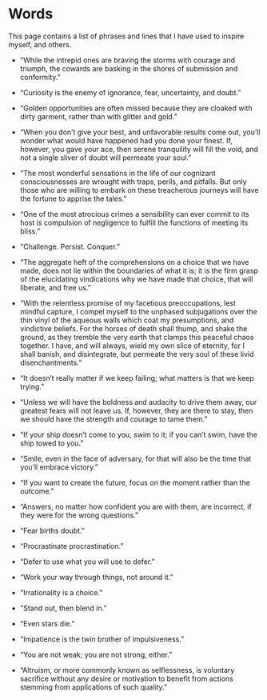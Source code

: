 Words
=====

This page contains a list of phrases and lines that I have used to
inspire myself, and others.


* “While the intrepid ones are braving the storms with courage and
  triumph, the cowards are basking in the shores of submission and
  conformity.”<br>


* “Curiosity is the enemy of ignorance, fear, uncertainty, and doubt.”<br>


* “Golden opportunities are often missed because they are cloaked with
  dirty garment, rather than with glitter and gold.”<br>


* “When you don’t give your best, and unfavorable results come out,
  you’ll wonder what would have happened had you done your finest. If,
  however, you gave your ace, then serene tranquility will fill the
  void, and not a single sliver of doubt will permeate your soul.”<br>


* “The most wonderful sensations in the life of our cognizant
  consciousnesses are wrought with traps, perils, and pitfalls. But
  only those who are willing to embark on these treacherous journeys
  will have the fortune to apprise the tales.”<br>


* “One of the most atrocious crimes a sensibility can ever commit to
  its host is compulsion of negligence to fulfill the functions of
  meeting its bliss.”<br>


* “Challenge. Persist. Conquer.”<br>


* “The aggregate heft of the comprehensions on a choice that we have
  made, does not lie within the boundaries of what it is; it is the
  firm grasp of the elucidating vindications why we have made that
  choice, that will liberate, and free us.”<br>


* “With the relentless promise of my facetious preoccupations, lest
  mindful capture, I compel myself to the unphased subjugations over
  the thin vinyl of the aqueous walls which coat my presumptions, and
  vindictive beliefs. For the horses of death shall thump, and shake
  the ground, as they tremble the very earth that clamps this peaceful
  chaos together. I have, and will always, wield my own slice of
  eternity, for I shall banish, and disintegrate, but permeate the
  very soul of these livid disenchantments.”<br>


* “It doesn’t really matter if we keep failing; what matters is that we
  keep trying.”<br>


* “Unless we will have the boldness and audacity to drive them away,
  our greatest fears will not leave us.  If, however, they are there
  to stay, then we should have the strength and courage to tame
  them.”<br>


* “If your ship doesn’t come to you, swim to it; if you can’t swim,
  have the ship towed to you.”<br>


* “Smile, even in the face of adversary, for that will also be the
  time that you’ll embrace victory.”<br>


* “If you want to create the future, focus on the moment rather than
  the outcome.”<br>


* “Answers, no matter how confident you are with them, are incorrect,
  if they were for the wrong questions.”<br>


* “Fear births doubt.”<br>


* “Procrastinate procrastination.”<br>


* “Defer to use what you will use to defer.”<br>


* “Work your way through things, not around it.”<br>


* “Irrationality is a choice.”<br>


* “Stand out, then blend in.”<br>


* “Even stars die.”<br>


* “Impatience is the twin brother of impulsiveness.”<br>


* “You are not weak; you are not strong, either.”<br>


* “Altruism, or more commonly known as selflessness, is voluntary sacrifice without any desire or motivation to benefit from actions stemming from applications of such quality.”<br>
